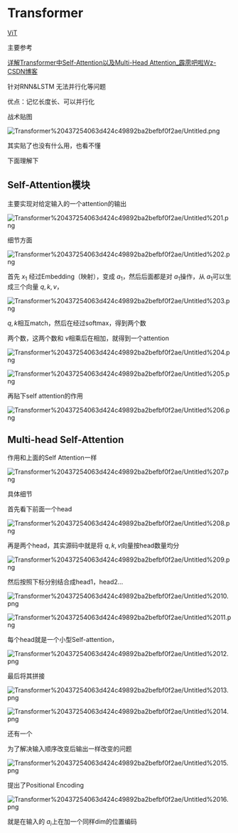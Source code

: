 # Transformer

[ViT](Transformer%20437254063d424c49892ba2befbf0f2ae/ViT%2047b25d0e25174739bf2b7ed606548454.md)

主要参考

[详解Transformer中Self-Attention以及Multi-Head Attention_霹雳吧啦Wz-CSDN博客](https://blog.csdn.net/qq_37541097/article/details/117691873)

针对RNN&LSTM 无法并行化等问题

优点：记忆长度长、可以并行化

战术贴图

![Transformer%20437254063d424c49892ba2befbf0f2ae/Untitled.png](Transformer%20437254063d424c49892ba2befbf0f2ae/Untitled.png)

其实贴了也没有什么用，也看不懂

下面理解下

## Self-Attention模块

主要实现对给定输入的一个attention的输出

![Transformer%20437254063d424c49892ba2befbf0f2ae/Untitled%201.png](Transformer%20437254063d424c49892ba2befbf0f2ae/Untitled%201.png)

细节方面

![Transformer%20437254063d424c49892ba2befbf0f2ae/Untitled%202.png](Transformer%20437254063d424c49892ba2befbf0f2ae/Untitled%202.png)

首先 $x_1$ 经过Embedding（映射），变成 $a_1$，然后后面都是对 $a_1$操作，从 $a_1$可以生成三个向量 $q,k,v$，

![Transformer%20437254063d424c49892ba2befbf0f2ae/Untitled%203.png](Transformer%20437254063d424c49892ba2befbf0f2ae/Untitled%203.png)

$q,k$相互match，然后在经过softmax，得到两个数

两个数，这两个数和 $v$相乘后在相加，就得到一个attention

![Transformer%20437254063d424c49892ba2befbf0f2ae/Untitled%204.png](Transformer%20437254063d424c49892ba2befbf0f2ae/Untitled%204.png)

![Transformer%20437254063d424c49892ba2befbf0f2ae/Untitled%205.png](Transformer%20437254063d424c49892ba2befbf0f2ae/Untitled%205.png)

再贴下self attention的作用

![Transformer%20437254063d424c49892ba2befbf0f2ae/Untitled%206.png](Transformer%20437254063d424c49892ba2befbf0f2ae/Untitled%206.png)

## Multi-head Self-Attention

作用和上面的Self Attention一样

![Transformer%20437254063d424c49892ba2befbf0f2ae/Untitled%207.png](Transformer%20437254063d424c49892ba2befbf0f2ae/Untitled%207.png)

具体细节

首先看下前面一个head

![Transformer%20437254063d424c49892ba2befbf0f2ae/Untitled%208.png](Transformer%20437254063d424c49892ba2befbf0f2ae/Untitled%208.png)

再是两个head，其实源码中就是将 $q,k,v$向量按head数量均分

![Transformer%20437254063d424c49892ba2befbf0f2ae/Untitled%209.png](Transformer%20437254063d424c49892ba2befbf0f2ae/Untitled%209.png)

然后按照下标分别结合成head1，head2...

![Transformer%20437254063d424c49892ba2befbf0f2ae/Untitled%2010.png](Transformer%20437254063d424c49892ba2befbf0f2ae/Untitled%2010.png)

![Transformer%20437254063d424c49892ba2befbf0f2ae/Untitled%2011.png](Transformer%20437254063d424c49892ba2befbf0f2ae/Untitled%2011.png)

每个head就是一个小型Self-attention，

![Transformer%20437254063d424c49892ba2befbf0f2ae/Untitled%2012.png](Transformer%20437254063d424c49892ba2befbf0f2ae/Untitled%2012.png)

最后将其拼接

![Transformer%20437254063d424c49892ba2befbf0f2ae/Untitled%2013.png](Transformer%20437254063d424c49892ba2befbf0f2ae/Untitled%2013.png)

![Transformer%20437254063d424c49892ba2befbf0f2ae/Untitled%2014.png](Transformer%20437254063d424c49892ba2befbf0f2ae/Untitled%2014.png)

还有一个

为了解决输入顺序改变后输出一样改变的问题

![Transformer%20437254063d424c49892ba2befbf0f2ae/Untitled%2015.png](Transformer%20437254063d424c49892ba2befbf0f2ae/Untitled%2015.png)

提出了Positional Encoding

![Transformer%20437254063d424c49892ba2befbf0f2ae/Untitled%2016.png](Transformer%20437254063d424c49892ba2befbf0f2ae/Untitled%2016.png)

就是在输入的 $a_i$上在加一个同样dim的位置编码
